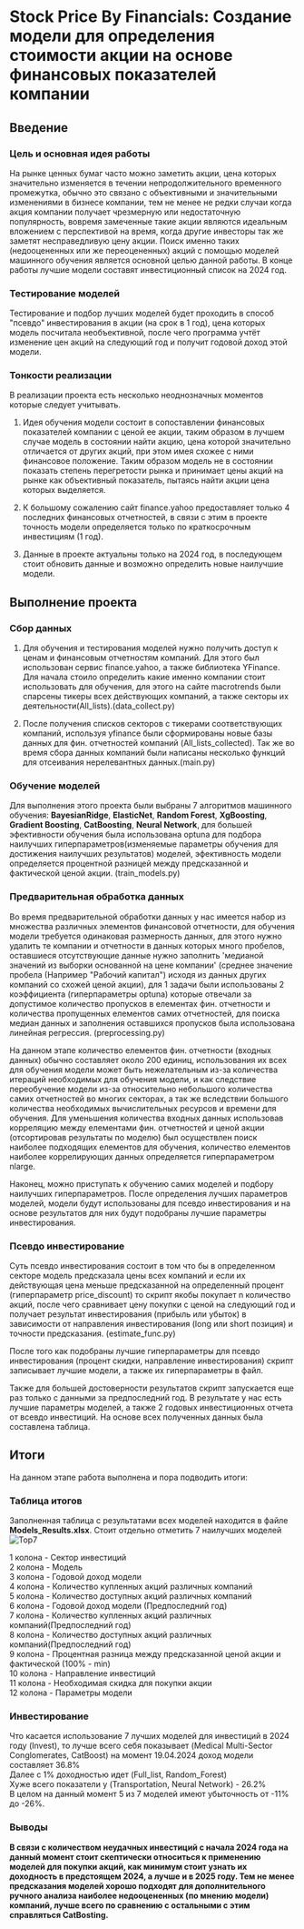 # Stock Price By Financials:  Создание модели для определения стоимости акции на основе финансовых показателей компании

## Введение

### Цель и основная идея работы

На рынке ценных бумаг часто можно заметить акции, цена которых значительно изменяется в течении непродолжительного временного промежутка, обычно это связано с объективными и значительными изменениями в бизнесе компании, тем не менее не редки случаи когда акция компании получает чрезмерную или недостаточную популярность, вовремя замеченные такие акции являются идеальным вложением с перспективой на время, когда другие инвесторы так же заметят несправедливую цену акции. Поиск именно таких (недооцененных или же переоцененных) акций с помощью моделей машинного обучения является основной целью данной работы. В конце работы лучшие модели составят инвестиционный список на 2024 год.

### Тестирование моделей
Тестирование и подбор лучших моделей будет проходить в способ "псевдо" инвестирования в акции (на срок в 1 год), цена которых модель посчитала необъективной, после чего программа учтёт изменение цен акций на следующий год и получит годовой доход этой модели.

### Тонкости реализации

   В реализации проекта есть несколько неоднозначных моментов которые следует учитывать.

1. Идея обучения модели состоит в сопоставлении финансовых показателей компании с ценой ее акции, таким образом в лучшем случае модель в состоянии найти акцию, цена которой значительно отличается от других акций, при этом имея схожее с ними финансовое положение. Таким образом модель не в состоянии показать степень перегретости рынка и принимает цены акций на рынке как объективный показатель, пытаясь найти акции цена которых выделяется.
   
2. К большому сожалению сайт finance.yahoo предоставляет только 4 последних финансовых отчетностей, в связи с этим в проекте точность модели определяется только по краткосрочным инвестициям (1 год).  
   
3. Данные в проекте актуальны только на 2024 год, в последующем стоит обновить данные и возможно определить новые наилучшие модели.

## Выполнение проекта

### Сбор данных

1. Для обучения и тестирования моделей нужно получить доступ к ценам и финансовым отчетностям компаний. Для этого был использован сервис finance.yahoo, а также библиотека YFinance. Для начала стоило определить какие именно компании стоит использовать для обучения, для этого на сайте macrotrends были спарсены тикеры всех действующих компаний, а также секторы их деятельности(All_lists).(data_collect.py)

2. После получения списков секторов с тикерами соответствующих компаний, используя yfinance были сформированы новые базы данных для фин. отчетностей компаний (All_lists_collected). Так же во время сбора данных компаний были написаны несколько функций для отсеивания нерелевантных данных.(main.py)

### Обучение моделей

Для выполнения этого проекта были выбраны 7 алгоритмов машинного обучения: **BayesianRidge**, **ElasticNet**, **Random Forest**, **XgBoosting**, **Gradient Boosting**, **CatBoosting**,  **Neural Network**, для большей эфективности обучения была использована optuna для подбора наилучших гиперпараметров(изменяемые параметры обучения для достижения наилучших результатов) моделей, эфективность модели определяется процентной разницей между предсказанной и фактической ценой акции. (train_models.py)

### Предварительная обработка данных

Во время предварительной обработки данных у нас имеется набор из множества различных элементов финансовой отчетности, для обучения модели требуется одинаковая размерность данных, для этого нужно удалить те компании и отчетности в данных которых много пробелов, оставшиеся отсутствующие данные нужно заполнить 'медианой значений из выборки основанной на цене компании' (среднее значение пробела (Например "Рабочий капитал") исходя из данных других компаний со схожей ценой акции), для 1 задачи были использованы 2 коэффициента (гиперпараметры optuna) которые отвечали за допустимое количество пропусков в елементах фин. отчетности и количества пропущенных елементов самих отчетностей, для поиска медиан данных и заполнения оставшихся пропусков была использована линейная регрессия. (preprocessing.py)

На данном этапе количество елементов фин. отчетности (входных данных) обычно составляет около 200 единиц, использования их всех для обучения модели может быть нежелательным из-за количества итераций необходимых для обучения модели, и как следствие переобучение модели из-за относительно небольшого количества самих отчетностей во многих секторах, а так же вследствии большого количества необходимых вычислительных ресурсов и времени для обучения. Для уменьшения количества входных данных использовав корреляцию между елементами фин. отчетностей и ценой акции (отсортировав результаты по моделю) был осуществлен поиск наиболее подходящих елементов для обучения, количество елементов наиболее коррелирующих данных определяется гиперпараметром nlarge.

Наконец, можно приступать к обучению самих моделей и подбору наилучших гиперпараметров. После определения лучших параметров моделей, модели будут использованы для псевдо инвестирования и на основе результатов для них будут подобраны лучшие параметры инвестирования.

### Псевдо инвестирование

Суть псевдо инвестирования состоит в том что бы в определенном секторе модель предсказала цены всех компаний и если их действующая цена меньше предсказанной на определенный процент (гиперпараметр price_discount) то скрипт якобы покупает n количество акций, после чего сравнивает цену покупки с ценой на следующий год и получает результат инвестирования (прибыль или убыток) в зависимости от направления инвестирования (long или short позиция) и точности предсказания. (estimate_func.py)

После того как подобраны лучшие гиперпараметры для псевдо инвестирования (процент скидки, направление инвестирования) скрипт записывает лучшие модели, а также их гиперпараметры в файл. 

Также для большей достоверности результатов скрипт запускается еще раз только с данными за предпоследний год. В результате у нас есть лучшие параметры моделей, а также 2 годовых инвестиционных отчета от всевдо инвестиций. На основе всех полученных данных была составлена таблица.

##  Итоги
На данном этапе работа выполнена и пора подводить итоги:
### Таблица итогов

Заполненная таблица с результатами всех моделей находится в файле **Models_Results.xlsx**.
Стоит отдельно отметить 7 наилучших моделей
![Top7](https://github.com/Kertn/Stock_Price_by_Financials/assets/111581848/966c5ecc-c2d1-4fa1-b20d-e7273af68278)

1 колона - Сектор инвестиций\
2 колона - Модель\
3 колона - Годовой доход модели\
4 колона - Количество купленных акций различных компаний\
5 колона - Количество доступных акций различных компаний\
6 колона - Годовой доход модели (Предпоследний год)\
7 колона - Количество купленных акций различных компаний(Предпоследний год)\
8 колона - Количество доступных акций различных компаний(Предпоследний год)\
9 колона - Процентная разница между предсказанной ценой акции и фактической (100% - min)\
10 колона - Направление инвестиций\
11 колона - Необходимая скидка для покупки акции\
12 колона - Параметры модели

### Инвестирование

Что касается использование 7 лучших моделей для инвестиций в 2024 году (Invest), то лучше всего себя показывает (Medical Multi-Sector Conglomerates, CatBoost) на момент 19.04.2024 доход модели составляет 36.8%\
Далее с 1% доходностью идет (Full_list, Random_Forest)\
Хуже всего показатели у (Transportation, Neural Network) - 26.2%\
В целом на данный момент 5 из 7 моделей имеют убыточность от -11% до -26%.

### Выводы
**В связи с количеством неудачных инвестиций с начала 2024 года на данный момент стоит скептически относиться к применению моделей для покупки акций, как минимум стоит узнать их доходность в предстоящем 2024, а лучше и в 2025 году. Тем не менее предсказания моделей хорошо подходят для дополнительного ручного анализа наиболее недооцененных (по мнению модели) компаний, лучше всего по сравнению с остальными с этим справляться CatBosting.**

